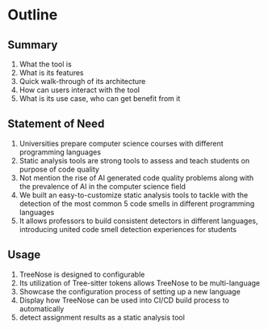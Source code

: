 # Outline

## Summary
1. What the tool is
2. What is its features
3. Quick walk-through of its architecture
4. How can users interact with the tool
5. What is its use case, who can get benefit from it

## Statement of Need
1. Universities prepare computer science courses with different programming languages
2. Static analysis tools are strong tools to assess and teach students on purpose of code quality
3. Not mention the rise of AI generated code quality problems along with the prevalence of AI in the computer science field
4. We built an easy-to-customize static analysis tools to tackle with the detection of the most common 5 code smells in different programming languages
5. It allows professors to build consistent detectors in different languages, introducing united code smell detection experiences for students

## Usage
1. TreeNose is designed to configurable
2. Its utilization of Tree-sitter tokens allows TreeNose to be multi-language
3. Showcase the configuration process of setting up a new language
4. Display how TreeNose can be used into CI/CD build process to automatically 
5. detect assignment results as a static analysis tool
